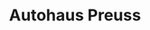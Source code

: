 ---
title: "Autohaus Preuss"
url: /dorf-mecklenburg/autohaus-preuss-am-kleinen-stadtfeld/
shop: Autohaus
---